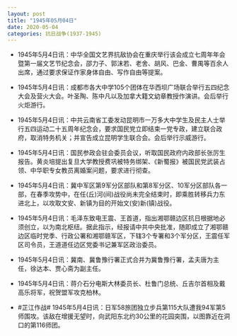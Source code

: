 ```yaml
---
layout: post
title: "1945年05月04日"
date: 2020-05-04
categories: 抗日战争(1937-1945)
---
```


<meta name="referrer" content="no-referrer" />

- 1945年5月4日讯：中华全国文艺界抗敌协会在重庆举行该会成立七周年年会暨第一届文艺节纪念会，邵力子、郭沫若、老舍、胡风、巴金、曹禺等百余人出席，通过要求保证作家身体自由、写作自由等提案。 

- 1945年5月4日讯：成都市各大中学105个团体在华西坝广场联合举行五四纪念大会及营火大会。叶圣陶、陈中凡以及加拿大籍文幼章教授作演讲。会后举行火炬游行。 

- 1945年5月4日讯：中共云南省工委发动昆明市一万多大中学生及民主人士举行五四运动二十五周年纪念会，要求国民党立即结束一党专政，建立联合政府，取消特务机关；并宣告成立昆明学生联合会。会后举行示威游行。 

- 1945年5月4日讯：国民参政会驻会委员会议，听取国民政府内政部长张厉生报告。黄炎培提出复旦大学教授费巩被特务绑架、《新蜀报》被国民党武装占领、中华职专女教员离婚案问题，要求进行彻查。 

- 1945年5月4日讯：冀中军区第9军分区部队和第8军分区、10军分区部队各一部，在春季攻势中，在任(丘)河(间)战役尚未完全结束时，即乘胜转移兵力东进北上，以攻取文安、新镇为目的开始文(安)新(镇)战役。 

- 1945年5月4日讯：毛泽东致电王震、王首道，指出湘鄂赣边区抗日根据地必须创立，以为南北枢纽。据此指示，经报请中共中央批准，随即成立了湘鄂赣边区临时党季、行政公署和湘鄂赣军区，下辖3个专署和3个军分区，王震任军区司令员，王道道任边区党委书记兼军区政治委员。 

- 1945年5月4日讯：冀南、冀鲁豫行署正式合并为冀鲁豫行署，孟夫唐为主任，徐达本、贾心斋为副主任。 

- 1945年5月4日讯：蒋介石分电斯大林委员长、杜鲁门总统、丘吉尔首相及戴高乐将军，祝贺盟军攻克柏林。 

- #芷江作战# 1945年5月4日讯：日军58旅团独立步兵第115大队遭我94军第5师围攻。该敌在增援无望时，向武阳东北约30公里的花园突围，以图靠近在洞口的第116师团。 

